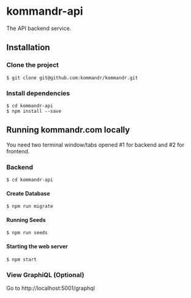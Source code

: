 kommandr-api
============

The API backend service.
## Installation

### Clone the project
```shell
$ git clone git@github.com:kommandr/kommandr.git
 ```
 
### Install dependencies
```shell
$ cd kommandr-api
$ npm install --save
```

## Running kommandr.com locally
You need two terminal window/tabs opened #1 for backend and #2 for frontend. 

### Backend 
```shell
$ cd kommandr-api
```
#### Create Database
```shell
$ npm run migrate
```
#### Running Seeds
```shell
$ npm run seeds
```

#### Starting the web server
```shell
$ npm start
```

### View GraphiQL (Optional)
Go to http://localhost:5001/graphql

